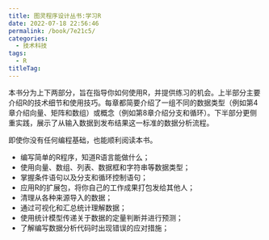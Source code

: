 ```yaml
---
title: 图灵程序设计丛书:学习R
date: 2022-07-18 22:56:46
permalink: /book/7e21c5/
categories:
  - 技术科技
tags:
  - R
titleTag: 
---
```


本书分为上下两部分，旨在指导你如何使用R，并提供练习的机会。上半部分主要介绍R的技术细节和使用技巧。每章都简要介绍了一组不同的数据类型（例如第4章介绍向量、矩阵和数组）或概念（例如第8章介绍分支和循环）。下半部分更侧重实践，展示了从输入数据到发布结果这一标准的数据分析流程。

即使你没有任何编程基础，也能顺利阅读本书。

<!-- more -->

- 编写简单的R程序，知道R语言能做什么；
- 使用向量、数组、列表、数据框和字符串等数据类型；
- 掌握条件语句以及分支和循环控制语句；
- 应用R的扩展包，将你自己的工作成果打包发给其他人；
- 清理从各种来源导入的数据；
- 通过可视化和汇总统计理解数据；
- 使用统计模型传递关于数据的定量判断并进行预测；
- 了解编写数据分析代码时出现错误的应对措施；

<BookShelf
album="https://cdn.staticaly.com/gh/jonsam-ng/image-hosting@master/oxygen-space/image.wr7yq87ungw.png"
:pages="365"
link="https://www.aliyundrive.com/s/LZyvshiWj9s"
douban="https://book.douban.com/subject/25872427/"
author="[美] Richard Cotton"
publisher="人民邮电出版社"
intro="本书上半部分主要介绍R的技术细节和使用技巧。每章都简要介绍了一组不同的数据类型（例如第4章介绍向量、矩阵和数组）或概念（例如第8章介绍分支和循环）。下半部分更侧重实践，展示了从输入数据到发布结果这一标准的数据分析流程。"
lang="中文"
/>

